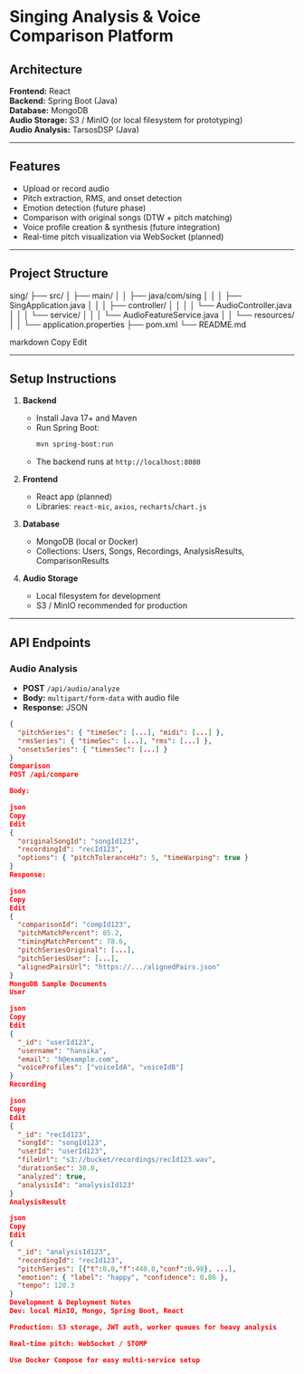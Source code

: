 # Singing Analysis & Voice Comparison Platform

## Architecture
**Frontend:** React  
**Backend:** Spring Boot (Java)  
**Database:** MongoDB  
**Audio Storage:** S3 / MinIO (or local filesystem for prototyping)  
**Audio Analysis:** TarsosDSP (Java)  

---

## Features
- Upload or record audio
- Pitch extraction, RMS, and onset detection
- Emotion detection (future phase)
- Comparison with original songs (DTW + pitch matching)
- Voice profile creation & synthesis (future integration)
- Real-time pitch visualization via WebSocket (planned)

---

## Project Structure

sing/
├── src/
│ ├── main/
│ │ ├── java/com/sing
│ │ │ ├── SingApplication.java
│ │ │ ├── controller/
│ │ │ │ └── AudioController.java
│ │ │ └── service/
│ │ │ └── AudioFeatureService.java
│ │ └── resources/
│ │ └── application.properties
├── pom.xml
└── README.md

markdown
Copy
Edit

---

## Setup Instructions

1. **Backend**
   - Install Java 17+ and Maven
   - Run Spring Boot:
     ```bash
     mvn spring-boot:run
     ```
   - The backend runs at `http://localhost:8080`

2. **Frontend**
   - React app (planned)
   - Libraries: `react-mic`, `axios`, `recharts`/`chart.js`

3. **Database**
   - MongoDB (local or Docker)
   - Collections: Users, Songs, Recordings, AnalysisResults, ComparisonResults

4. **Audio Storage**
   - Local filesystem for development
   - S3 / MinIO recommended for production

---

## API Endpoints

### Audio Analysis
- **POST** `/api/audio/analyze`
- **Body:** `multipart/form-data` with audio file
- **Response:** JSON
```json
{
  "pitchSeries": { "timeSec": [...], "midi": [...] },
  "rmsSeries": { "timeSec": [...], "rms": [...] },
  "onsetsSeries": { "timesSec": [...] }
}
Comparison
POST /api/compare

Body:

json
Copy
Edit
{
  "originalSongId": "songId123",
  "recordingId": "recId123",
  "options": { "pitchToleranceHz": 5, "timeWarping": true }
}
Response:

json
Copy
Edit
{
  "comparisonId": "compId123",
  "pitchMatchPercent": 85.2,
  "timingMatchPercent": 78.6,
  "pitchSeriesOriginal": [...],
  "pitchSeriesUser": [...],
  "alignedPairsUrl": "https://.../alignedPairs.json"
}
MongoDB Sample Documents
User

json
Copy
Edit
{
  "_id": "userId123",
  "username": "hansika",
  "email": "h@example.com",
  "voiceProfiles": ["voiceIdA", "voiceIdB"]
}
Recording

json
Copy
Edit
{
  "_id": "recId123",
  "songId": "songId123",
  "userId": "userId123",
  "fileUrl": "s3://bucket/recordings/recId123.wav",
  "durationSec": 30.0,
  "analyzed": true,
  "analysisId": "analysisId123"
}
AnalysisResult

json
Copy
Edit
{
  "_id": "analysisId123",
  "recordingId": "recId123",
  "pitchSeries": [{"t":0.0,"f":440.0,"conf":0.98}, ...],
  "emotion": { "label": "happy", "confidence": 0.86 },
  "tempo": 120.3
}
Development & Deployment Notes
Dev: local MinIO, Mongo, Spring Boot, React

Production: S3 storage, JWT auth, worker queues for heavy analysis

Real-time pitch: WebSocket / STOMP

Use Docker Compose for easy multi-service setup
